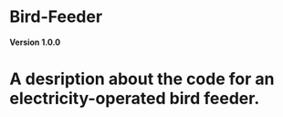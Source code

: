 # Bird-Feeder
**Version 1.0.0**
# A desription about the code for an electricity-operated bird feeder.
